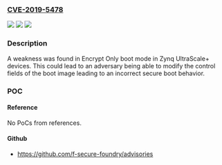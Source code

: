 ### [CVE-2019-5478](https://cve.mitre.org/cgi-bin/cvename.cgi?name=CVE-2019-5478)
![](https://img.shields.io/static/v1?label=Product&message=Zynq%20UltraScale%2B%20SoC&color=blue)
![](https://img.shields.io/static/v1?label=Version&message=Not%20Fixed%20&color=brightgreen)
![](https://img.shields.io/static/v1?label=Vulnerability&message=Violation%20of%20Secure%20Design%20Principles%20(CWE-657)&color=brightgreen)

### Description

A weakness was found in Encrypt Only boot mode in Zynq UltraScale+ devices. This could lead to an adversary being able to modify the control fields of the boot image leading to an incorrect secure boot behavior.

### POC

#### Reference
No PoCs from references.

#### Github
- https://github.com/f-secure-foundry/advisories

